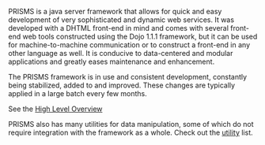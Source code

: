 PRISMS is a java server framework that allows for quick and easy development of very sophisticated and dynamic web services.  It was developed with a DHTML front-end in mind and comes with several front-end web tools constructed using the Dojo 1.1.1 framework, but it can be used for machine-to-machine communication or to construct a front-end in any other language as well.  It is conducive to data-centered and modular applications and greatly eases maintenance and enhancement.

The PRISMS framework is in use and consistent development, constantly being stabilized, added to and improved. These changes are typically applied in a large batch every few months.

See the [High Level Overview](HighLevelOverview.md)

PRISMS also has many utilities for data manipulation, some of which do not require integration with the framework as a whole.  Check out the [utility](http://code.google.com/p/prisms/wiki/PRISMSUtilities) list.